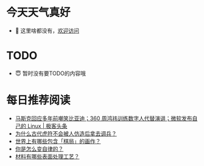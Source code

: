 # 今天天气真好
- 👋 这里啥都没有，[欢迎访问](https://zhangfeng-ola.github.io/)
<!---
- 👀 I’m interested in ...
- 🌱 I’m currently learning ...
- 💞️ I’m looking to collaborate on ...
- 📫 How to reach me ...
- 😇 I'm doing something ...

--->

# TODO 
- 😇 暂时没有要TODO的内容哦

<!---
zhangfeng-ola/zhangfeng-ola is a ✨ special ✨ repository because its `README.md` (this file) appears on your GitHub profile.
You can click the Preview link to take a look at your changes.
--->

# 每日推荐阅读
<!-- BLOG-POST-LIST:START -->
- [马斯克回应多年前嘲笑比亚迪；360 周鸿祎训练数字人代替演讲；微软发布自己的 Linux | 极客头条](https://blog.csdn.net/weixin_39786569/article/details/130922496)
- [为什么古代虎符不会被人仿造后拿去调兵？](https://daily.zhihu.com/story/9762015)
- [世界上有哪些包含「棋局」的画作？](https://daily.zhihu.com/story/9761606)
- [你是怎么变自律的？](https://daily.zhihu.com/story/9762037)
- [材料有哪些表面处理工艺？](https://daily.zhihu.com/story/9762049)
<!-- BLOG-POST-LIST:END -->
